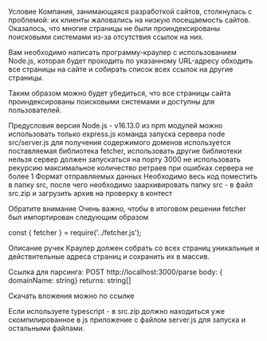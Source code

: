 Условие
Компания, занимающаяся разработкой сайтов, столкнулась с проблемой: их клиенты жаловались на низкую посещаемость сайтов. Оказалось, что многие страницы не были проиндексированы поисковыми системами из-за отсутствия ссылок на них.

Вам необходимо написать программу-краулер с использованием Node.js, которая будет проходить по указанному URL-адресу обходить все страницы на сайте и собирать список всех ссылок на другие страницы.

Таким образом можно будет убедиться, что все страницы сайта проиндексированы поисковыми системами и доступны для пользователей.

Предусловия
версия Node.js - v16.13.0
из npm модулей можно использовать только express.js
команда запуска сервера node src/server.js
для получения содержимого доменов используется поставляемая библиотека fetcher, использовать другие библиотеки нельзя
сервер должен запускаться на порту 3000
не использовать рекурсию
максимальное количество ретраев при ошибках сервера не более 1
Формат отправляемых данных
Необходимо весь код поместить в папку src, после чего необходимо заархивировать папку src - в файл src.zip и загрузить архив на проверку в контест

Обратите внимание
Очень важно, чтобы в итоговом решении fetcher был импортирован следующим образом

const { fetcher } = require('../fetcher.js');

Описание ручек
Краулер должен собрать со всех страниц уникальные и действительные адреса страниц и сохранить их в массив.

Ссылка для парсинга: POST http://localhost:3000/parse body: { domainName: string} returns: string[]

Скачать вложения можно по ссылке

Если используете typescript - в src.zip должно находиться уже скомпилированное в js приложение с файлом server.js для запуска и остальными файлами.